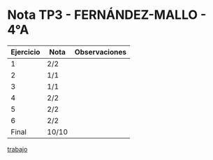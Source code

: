 # Nota TP3 - FERNÁNDEZ-MALLO - 4°A

| Ejercicio | Nota  | Observaciones |
| --------- | ----- | ------------- |
| 1         | 2/2   |               |
| 2         | 1/1   |               |
| 3         | 1/1   |               |
| 4         | 2/2   |               |
| 5         | 2/2   |               |
| 6         | 2/2   |               |
| Final     | 10/10 |               |

[trabajo](https://drive.google.com/file/d/1m_ryXZskEhMa0xaoSy6BeuTwjW5mb7co/view)

